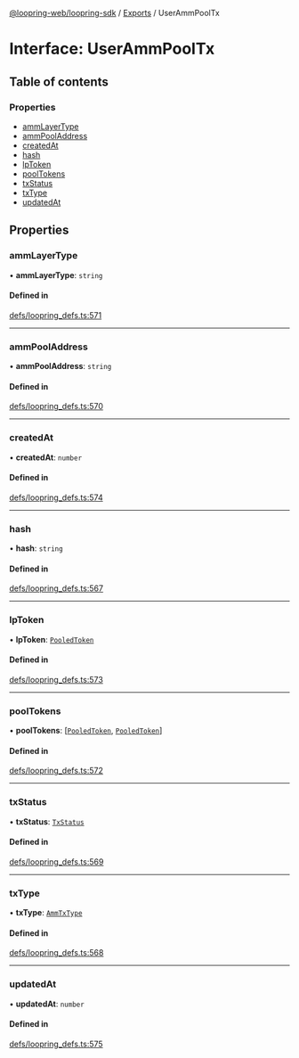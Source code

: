 [@loopring-web/loopring-sdk](../README.md) / [Exports](../modules.md) / UserAmmPoolTx

# Interface: UserAmmPoolTx

## Table of contents

### Properties

- [ammLayerType](UserAmmPoolTx.md#ammlayertype)
- [ammPoolAddress](UserAmmPoolTx.md#ammpooladdress)
- [createdAt](UserAmmPoolTx.md#createdat)
- [hash](UserAmmPoolTx.md#hash)
- [lpToken](UserAmmPoolTx.md#lptoken)
- [poolTokens](UserAmmPoolTx.md#pooltokens)
- [txStatus](UserAmmPoolTx.md#txstatus)
- [txType](UserAmmPoolTx.md#txtype)
- [updatedAt](UserAmmPoolTx.md#updatedat)

## Properties

### ammLayerType

• **ammLayerType**: `string`

#### Defined in

[defs/loopring_defs.ts:571](https://github.com/Loopring/loopring_sdk/blob/f91f904/src/defs/loopring_defs.ts#L571)

___

### ammPoolAddress

• **ammPoolAddress**: `string`

#### Defined in

[defs/loopring_defs.ts:570](https://github.com/Loopring/loopring_sdk/blob/f91f904/src/defs/loopring_defs.ts#L570)

___

### createdAt

• **createdAt**: `number`

#### Defined in

[defs/loopring_defs.ts:574](https://github.com/Loopring/loopring_sdk/blob/f91f904/src/defs/loopring_defs.ts#L574)

___

### hash

• **hash**: `string`

#### Defined in

[defs/loopring_defs.ts:567](https://github.com/Loopring/loopring_sdk/blob/f91f904/src/defs/loopring_defs.ts#L567)

___

### lpToken

• **lpToken**: [`PooledToken`](PooledToken.md)

#### Defined in

[defs/loopring_defs.ts:573](https://github.com/Loopring/loopring_sdk/blob/f91f904/src/defs/loopring_defs.ts#L573)

___

### poolTokens

• **poolTokens**: [[`PooledToken`](PooledToken.md), [`PooledToken`](PooledToken.md)]

#### Defined in

[defs/loopring_defs.ts:572](https://github.com/Loopring/loopring_sdk/blob/f91f904/src/defs/loopring_defs.ts#L572)

___

### txStatus

• **txStatus**: [`TxStatus`](../enums/TxStatus.md)

#### Defined in

[defs/loopring_defs.ts:569](https://github.com/Loopring/loopring_sdk/blob/f91f904/src/defs/loopring_defs.ts#L569)

___

### txType

• **txType**: [`AmmTxType`](../enums/AmmTxType.md)

#### Defined in

[defs/loopring_defs.ts:568](https://github.com/Loopring/loopring_sdk/blob/f91f904/src/defs/loopring_defs.ts#L568)

___

### updatedAt

• **updatedAt**: `number`

#### Defined in

[defs/loopring_defs.ts:575](https://github.com/Loopring/loopring_sdk/blob/f91f904/src/defs/loopring_defs.ts#L575)
